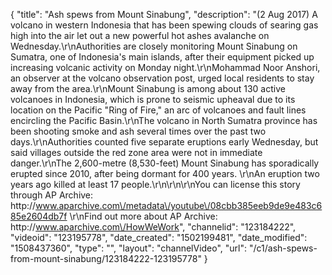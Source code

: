 {
    "title": "Ash spews from Mount Sinabung",
    "description": "(2 Aug 2017) A volcano in western Indonesia that has been spewing clouds of searing gas high into the air let out a new powerful hot ashes avalanche on Wednesday.\r\nAuthorities are closely monitoring Mount Sinabung on Sumatra, one of Indonesia's main islands, after their equipment picked up increasing volcanic activity on Monday night.\r\nMohammad Noor Anshori, an observer at the volcano observation post, urged local residents to stay away from the area.\r\nMount Sinabung is among about 130 active volcanoes in Indonesia, which is prone to seismic upheaval due to its location on the Pacific \"Ring of Fire,\" an arc of volcanoes and fault lines encircling the Pacific Basin.\r\nThe volcano in North Sumatra province has been shooting smoke and ash several times over the past two days.\r\nAuthorities counted five separate eruptions early Wednesday, but said villages outside the red zone area were not in immediate danger.\r\nThe 2,600-metre (8,530-feet) Mount Sinabung has sporadically erupted since 2010, after being dormant for 400 years. \r\nAn eruption two years ago killed at least 17 people.\r\n\r\n\r\nYou can license this story through AP Archive: http:\/\/www.aparchive.com\/metadata\/youtube\/08cbb385eeb9de9e483c685e2604db7f \r\nFind out more about AP Archive: http:\/\/www.aparchive.com\/HowWeWork",
    "channelid": "123184222",
    "videoid": "123195778",
    "date_created": "1502199481",
    "date_modified": "1508437360",
    "type": "",
    "layout": "channelVideo",
    "url": "\/c1\/ash-spews-from-mount-sinabung\/123184222-123195778"
}